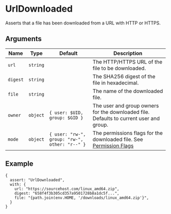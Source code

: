 # UrlDownloaded

Asserts that a file has been downloaded from a URL with HTTP or HTTPS.

## Arguments

| Name     | Type     | Default                                       | Description                                                                               |
| -------- | -------- | --------------------------------------------- | ----------------------------------------------------------------------------------------- |
| `url`    | `string` |                                               | The HTTP/HTTPS URL of the file to be downloaded.                                          |
| `digest` | `string` |                                               | The SHA256 digest of the file in hexadecimal.                                             |
| `file`   | `string` |                                               | The name of the downloaded file.                                                          |
| `owner`  | `object` | `{ user: $UID, group: $GID }`                 | The user and group owners for the downloaded file. Defaults to current user and group.    |
| `mode`   | `object` | `{ user: "rw-", group: "rw-", other: "r--" }` | The permissions flags for the downloaded file. See [Permission Flags](PermissionFlags.md) |

## Example

```json5
{
  assert: "UrlDownloaded",
  with: {
    url: "https://sourcehost.com/linux_amd64.zip",
    digest: "658f4f3b305cd357a9501728b8a1dc5f...",
    file: "{path.join(env.HOME, '/downloads/linux_amd64.zip'}",
  }
}
```
